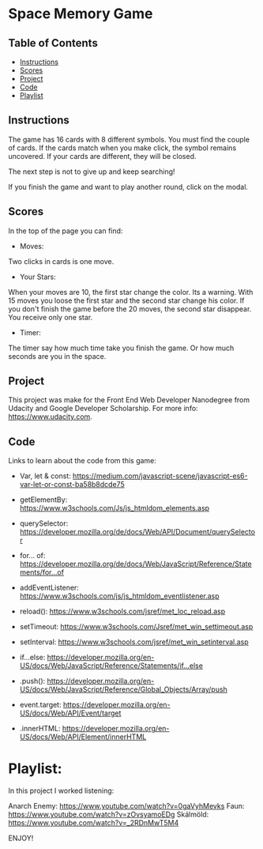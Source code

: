 # Space Memory Game

## Table of Contents

* [Instructions](#instructions)
* [Scores](#scores)
* [Project](#contributing)
* [Code](#code)
* [Playlist](#playlist)

## Instructions

The game has 16 cards with 8 different symbols. You must find the couple of cards. If the cards match when you make click, the symbol remains uncovered. If your cards are different, they will be closed.

The next step is not to give up and keep searching!

If you finish the game and want to play another round, click on the modal.

## Scores

In the top of the page you can find:

- Moves:

Two clicks in cards is one move.

- Your Stars:

When your moves are 10, the first star change the color. Its a warning.
With 15 moves you loose the first star and the second star change his color.
If you don't finish the game before the 20 moves, the second star disappear.
You receive only one star.

- Timer:

The timer say how much time take you finish the game. Or how much seconds
are you in the space.

## Project

This project was make for the Front End Web Developer Nanodegree from Udacity
and Google Developer Scholarship. For more info: https://www.udacity.com.

## Code

Links to learn about the code from this game:

- Var, let & const:
https://medium.com/javascript-scene/javascript-es6-var-let-or-const-ba58b8dcde75

- getElementBy:
https://www.w3schools.com/Js/js_htmldom_elements.asp

- querySelector:
https://developer.mozilla.org/de/docs/Web/API/Document/querySelector

- for... of:
https://developer.mozilla.org/de/docs/Web/JavaScript/Reference/Statements/for...of

- addEventListener:
https://www.w3schools.com/js/js_htmldom_eventlistener.asp

- reload():
https://www.w3schools.com/jsref/met_loc_reload.asp

- setTimeout:
https://www.w3schools.com/Jsref/met_win_settimeout.asp

- setInterval:
https://www.w3schools.com/jsref/met_win_setinterval.asp

- if...else:
https://developer.mozilla.org/en-US/docs/Web/JavaScript/Reference/Statements/if...else

- .push():
https://developer.mozilla.org/en-US/docs/Web/JavaScript/Reference/Global_Objects/Array/push

- event.target:
https://developer.mozilla.org/en-US/docs/Web/API/Event/target

- .innerHTML:
https://developer.mozilla.org/en-US/docs/Web/API/Element/innerHTML

# Playlist:

In this project I worked listening:

Anarch Enemy: https://www.youtube.com/watch?v=0gaVyhMevks
Faun: https://www.youtube.com/watch?v=zOvsyamoEDg
Skálmöld: https://www.youtube.com/watch?v=_2RDnMwT5M4

ENJOY!
